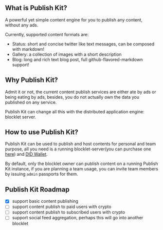 ## What is Publish Kit?

A powerful yet simple content engine for you to publish any content, without any ads.

Currently, supported content formats are:

- Status: short and concise twitter like text messages, can be composed with markdown!
- Gallery: a collection of images with a short description
- Blog: long and rich text blog post, full github-flavored-markdown support!

## Why Publish Kit?

Admit it or not, the current content publish services are either ate by ads or being eating by ads, besides, you do not actually own the data you published on any service.

Publish Kit can change all this with the distributed application engine: blocklet server.

## How to use Publish Kit?

Publish Kit can be used to publish and host contents for personal and team purpose, all you need is a running blocklet-server(you can purchase one [here](https://launcher.arcblock.io/)) and [DID Wallet](http://www.didwallet.io/).

By default, only the blocklet owner can publish content on a running Publish Kit instance, if you are planning a team usage, you can invite team members by issuing `admin` passports for them.

## Publish Kit Roadmap

- [x] support basic content publishing
- [ ] support content publish to paid users with crypto
- [ ] support content publish to subscribed users with crypto
- [ ] support social feed aggregation, perhaps this will go into another blocklet
